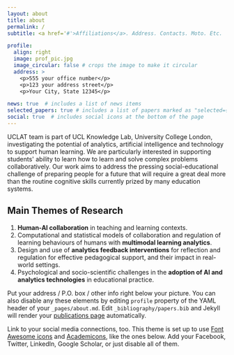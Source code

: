 ```yaml
---
layout: about
title: about
permalink: /
subtitle: <a href='#'>Affiliations</a>. Address. Contacts. Moto. Etc.

profile:
  align: right
  image: prof_pic.jpg
  image_circular: false # crops the image to make it circular
  address: >
    <p>555 your office number</p>
    <p>123 your address street</p>
    <p>Your City, State 12345</p>

news: true  # includes a list of news items
selected_papers: true # includes a list of papers marked as "selected={true}"
social: true  # includes social icons at the bottom of the page
---
```


UCLAT team is part of UCL Knowledge Lab, University College London, investigating the potential of analytics, artificial intelligence and technology to support human learning. We are particularly interested in supporting students' ability to learn how to learn and solve complex problems collaboratively.  Our work aims to address the pressing social-educational challenge of preparing people for a future that will require a great deal more than the routine cognitive skills currently prized by many education systems.

## Main Themes of Research

1. **Human-AI collaboration** in teaching and learning contexts.
2. Computational and statistical models of collaboration and regulation of learning behaviours of humans with **multimodal learning analytics**.
3. Design and use of **analytics feedback interventions** for reflection and regulation for effective pedagogical support, and their impact in real-world settings. 
4. Psychological and socio-scientific challenges in the **adoption of AI and analytics technologies** in educational practice.

Put your address / P.O. box / other info right below your picture. You can also disable any these elements by editing `profile` property of the YAML header of your `_pages/about.md`. Edit `_bibliography/papers.bib` and Jekyll will render your [publications page](/al-folio/publications/) automatically.

Link to your social media connections, too. This theme is set up to use [Font Awesome icons](http://fortawesome.github.io/Font-Awesome/) and [Academicons](https://jpswalsh.github.io/academicons/), like the ones below. Add your Facebook, Twitter, LinkedIn, Google Scholar, or just disable all of them.
